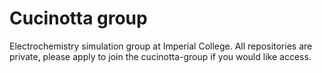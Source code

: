 # Cucinotta group

Electrochemistry simulation group at Imperial College. All repositories are private, please apply to join the cucinotta-group if you would like access.



